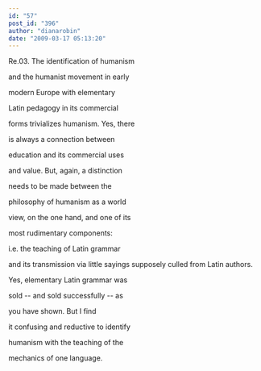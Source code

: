 ```yaml
---
id: "57"
post_id: "396"
author: "dianarobin"
date: "2009-03-17 05:13:20"
---
```

Re.03. The identification of humanism










and the humanist movement in early

modern Europe with elementary

Latin pedagogy in its commercial 

forms trivializes humanism. Yes, there

is always a connection between 

education and its commercial uses

and value. But, again, a distinction

needs to be made between the

philosophy of humanism as a world

view, on the one hand, and one of its

most rudimentary components: 

i.e. the teaching of Latin grammar

and its transmission via little sayings supposely culled from Latin authors.

Yes, elementary Latin grammar was

sold -- and sold successfully -- as 

you have shown. But I find

it confusing and reductive to identify

humanism with the teaching of the

mechanics of one language.
